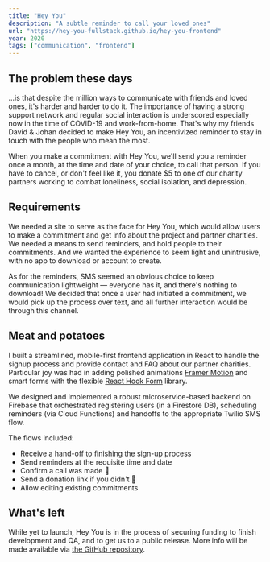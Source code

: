 ```yaml
---
title: "Hey You"
description: "A subtle reminder to call your loved ones"
url: "https://hey-you-fullstack.github.io/hey-you-frontend"
year: 2020
tags: ["communication", "frontend"]
---
```


## The problem these days

...is that despite the million ways to communicate with friends and loved ones, it's harder and harder to do it. The importance of having a strong support network and regular social interaction is underscored especially now in the time of COVID-19 and work-from-home. That's why my friends David &amp; Johan decided to make Hey You, an incentivized reminder to stay in touch with the people who mean the most.

<!-- INTERACTIVE BUBBLES -->

When you make a commitment with Hey You, we'll send you a reminder once a month, at the time and date of your choice, to call that person. If you have to cancel, or don't feel like it, you donate $5 to one of our charity partners working to combat loneliness, social isolation, and depression.

## Requirements

We needed a site to serve as the face for Hey You, which would allow users to make a commitment and get info about the project and partner charities. We needed a means to send reminders, and hold people to their commitments. And we wanted the experience to seem light and unintrusive, with no app to download or account to create.

As for the reminders, SMS seemed an obvious choice to keep communication lightweight — everyone has it, and there's nothing to download! We decided that once a user had initiated a commitment, we would pick up the process over text, and all further interaction would be through this channel.

## Meat and potatoes

I built a streamlined, mobile-first frontend application in React to handle the signup process and provide contact and FAQ about our partner charities. Particular joy was had in adding polished animations [Framer Motion](https://motion.dev/) and smart forms with the flexible [React Hook Form](https://react-hook-form.com) library.

We designed and implemented a robust microservice-based backend on Firebase that orchestrated registering users (in a Firestore DB), scheduling reminders (via Cloud Functions) and handoffs to the appropriate Twilio SMS flow.

The flows included:

- Receive a hand-off to finishing the sign-up process
- Send reminders at the requisite time and date
- Confirm a call was made 👋
- Send a donation link if you didn't 🤹
- Allow editing existing commitments

## What's left

While yet to launch, Hey You is in the process of securing funding to
finish development and QA, and to get us to a public release. More
info will be made available via [the GitHub repository](https://github.com/hey-you-fullstack/hey-you-frontend).
